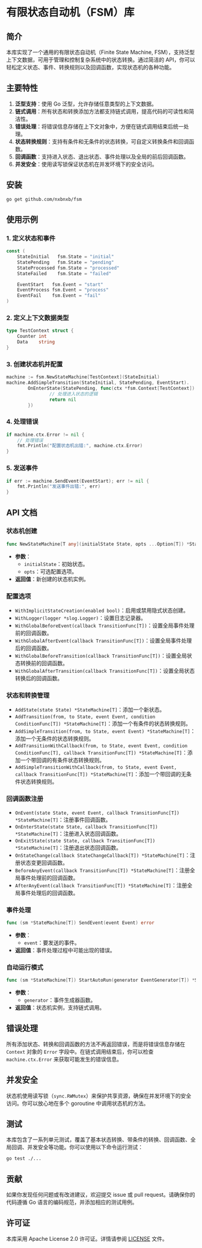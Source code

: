 # 有限状态自动机（FSM）库

## 简介
本库实现了一个通用的有限状态自动机（Finite State Machine, FSM），支持泛型上下文数据，可用于管理和控制复杂系统中的状态转换。通过简洁的 API，你可以轻松定义状态、事件、转换规则以及回调函数，实现状态机的各种功能。

## 主要特性
1. **泛型支持**：使用 Go 泛型，允许存储任意类型的上下文数据。
2. **链式调用**：所有状态和转换添加方法都支持链式调用，提高代码的可读性和简洁性。
3. **错误处理**：将错误信息存储在上下文对象中，方便在链式调用结束后统一处理。
4. **状态转换规则**：支持有条件和无条件的状态转换，可自定义转换条件和回调函数。
5. **回调函数**：支持进入状态、退出状态、事件处理以及全局的前后回调函数。
6. **并发安全**：使用读写锁保证状态机在并发环境下的安全访问。

## 安装
```sh
go get github.com/nxbnxb/fsm
```

## 使用示例

### 1. 定义状态和事件
```go
const (
    StateInitial   fsm.State = "initial"
    StatePending   fsm.State = "pending"
    StateProcessed fsm.State = "processed"
    StateFailed    fsm.State = "failed"

    EventStart   fsm.Event = "start"
    EventProcess fsm.Event = "process"
    EventFail    fsm.Event = "fail"
)
```

### 2. 定义上下文数据类型
```go
type TestContext struct {
    Counter int
    Data    string
}
```

### 3. 创建状态机并配置
```go
machine := fsm.NewStateMachine[TestContext](StateInitial)
machine.AddSimpleTransition(StateInitial, StatePending, EventStart).
        OnEnterState(StatePending, func(ctx *fsm.Context[TestContext]) error {
                // 处理进入状态的逻辑
                return nil
        })
```

### 4. 处理错误
```go
if machine.ctx.Error != nil {
    // 处理错误
    fmt.Println("配置状态机出错:", machine.ctx.Error)
}
```

### 5. 发送事件
```go
if err := machine.SendEvent(EventStart); err != nil {
    fmt.Println("发送事件出错:", err)
}
```

## API 文档

### 状态机创建
```go
func NewStateMachine[T any](initialState State, opts ...Option[T]) *StateMachine[T]
```
- **参数**：
  - `initialState`：初始状态。
  - `opts`：可选配置选项。
- **返回值**：新创建的状态机实例。

### 配置选项
- `WithImplicitStateCreation(enabled bool)`：启用或禁用隐式状态创建。
- `WithLogger(logger *slog.Logger)`：设置日志记录器。
- `WithGlobalBeforeEvent(callback TransitionFunc[T])`：设置全局事件处理前的回调函数。
- `WithGlobalAfterEvent(callback TransitionFunc[T])`：设置全局事件处理后的回调函数。
- `WithGlobalBeforeTransition(callback TransitionFunc[T])`：设置全局状态转换前的回调函数。
- `WithGlobalAfterTransition(callback TransitionFunc[T])`：设置全局状态转换后的回调函数。

### 状态和转换管理
- `AddState(state State) *StateMachine[T]`：添加一个新状态。
- `AddTransition(from, to State, event Event, condition ConditionFunc[T]) *StateMachine[T]`：添加一个有条件的状态转换规则。
- `AddSimpleTransition(from, to State, event Event) *StateMachine[T]`：添加一个无条件的状态转换规则。
- `AddTransitionWithCallback(from, to State, event Event, condition ConditionFunc[T], callback TransitionFunc[T]) *StateMachine[T]`：添加一个带回调的有条件状态转换规则。
- `AddSimpleTransitionWithCallback(from, to State, event Event, callback TransitionFunc[T]) *StateMachine[T]`：添加一个带回调的无条件状态转换规则。

### 回调函数注册
- `OnEvent(state State, event Event, callback TransitionFunc[T]) *StateMachine[T]`：注册事件回调函数。
- `OnEnterState(state State, callback TransitionFunc[T]) *StateMachine[T]`：注册进入状态回调函数。
- `OnExitState(state State, callback TransitionFunc[T]) *StateMachine[T]`：注册退出状态回调函数。
- `OnStateChange(callback StateChangeCallback[T]) *StateMachine[T]`：注册状态变更回调函数。
- `BeforeAnyEvent(callback TransitionFunc[T]) *StateMachine[T]`：注册全局事件处理前的回调函数。
- `AfterAnyEvent(callback TransitionFunc[T]) *StateMachine[T]`：注册全局事件处理后的回调函数。

### 事件处理
```go
func (sm *StateMachine[T]) SendEvent(event Event) error
```
- **参数**：
  - `event`：要发送的事件。
- **返回值**：事件处理过程中可能出现的错误。

### 自动运行模式
```go
func (sm *StateMachine[T]) StartAutoRun(generator EventGenerator[T]) *StateMachine[T]
```
- **参数**：
  - `generator`：事件生成器函数。
- **返回值**：状态机实例，支持链式调用。

## 错误处理
所有添加状态、转换和回调函数的方法不再返回错误，而是将错误信息存储在 `Context` 对象的 `Error` 字段中。在链式调用结束后，你可以检查 `machine.ctx.Error` 来获取可能发生的错误信息。

## 并发安全
状态机使用读写锁（`sync.RWMutex`）来保护共享资源，确保在并发环境下的安全访问。你可以放心地在多个 goroutine 中调用状态机的方法。

## 测试
本库包含了一系列单元测试，覆盖了基本状态转换、带条件的转换、回调函数、全局回调、并发安全等功能。你可以使用以下命令运行测试：
```sh
go test ./...
```

## 贡献
如果你发现任何问题或有改进建议，欢迎提交 issue 或 pull request。请确保你的代码遵循 Go 语言的编码规范，并添加相应的测试用例。

## 许可证
本库采用 Apache License 2.0 许可证。详情请参阅 [LICENSE](LICENSE) 文件。
